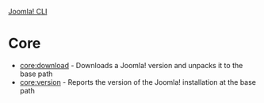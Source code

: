 [Joomla! CLI](../index.md)
# Core

- [core:download](download.md) - Downloads a Joomla! version and unpacks it to the base path
- [core:version](version.md) - Reports the version of the Joomla! installation at the base path

